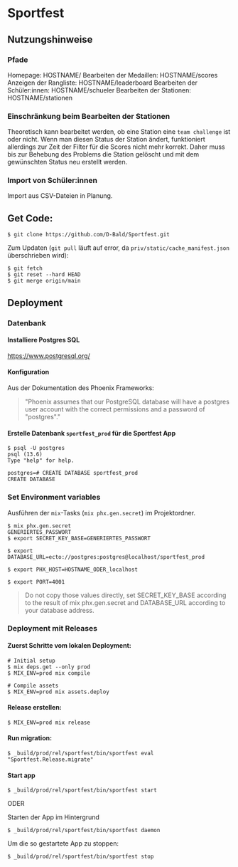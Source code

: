 # Sportfest
## Nutzungshinweise
### Pfade
Homepage: HOSTNAME/
Bearbeiten der Medaillen: HOSTNAME/scores
Anzeigen der Rangliste: HOSTNAME/leaderboard
Bearbeiten der Schüler:innen: HOSTNAME/schueler
Bearbeiten der Stationen: HOSTNAME/stationen

### Einschränkung beim Bearbeiten der Stationen
Theoretisch kann bearbeitet werden, ob eine Station eine `team challenge` ist oder nicht. Wenn man diesen Status der Station ändert, funktioniert allerdings zur Zeit der Filter für die Scores nicht mehr korrekt. Daher muss bis zur Behebung des Problems die Station gelöscht und mit dem gewünschten Status neu erstellt werden.

### Import von Schüler:innen
Import aus CSV-Dateien in Planung.

## Get Code:
```console
$ git clone https://github.com/D-Bald/Sportfest.git
```
Zum Updaten (`git pull` läuft auf error, da `priv/static/cache_manifest.json` überschrieben wird):
```console
$ git fetch
$ git reset --hard HEAD
$ git merge origin/main
```
## Deployment
### Datenbank
#### Installiere Postgres SQL
https://www.postgresql.org/
#### Konfiguration
Aus der Dokumentation des Phoenix Frameworks:
> "Phoenix assumes that our PostgreSQL database will have a postgres user account with the correct permissions and a password of "postgres"."

#### Erstelle Datenbank `sportfest_prod` für die Sportfest App
```console
$ psql -U postgres
psql (13.6)
Type "help" for help.

postgres=# CREATE DATABASE sportfest_prod
CREATE DATABASE
```

### Set Environment variables
Ausführen der `mix`-Tasks (`mix phx.gen.secret`) im Projektordner.
```console
$ mix phx.gen.secret
GENERIERTES_PASSWORT
$ export SECRET_KEY_BASE=GENERIERTES_PASSWORT

$ export DATABASE_URL=ecto://postgres:postgres@localhost/sportfest_prod

$ export PHX_HOST=HOSTNAME_ODER_localhost

$ export PORT=4001
```
> Do not copy those values directly, set SECRET_KEY_BASE according to the result of mix phx.gen.secret and DATABASE_URL according to your database address.


### Deployment mit Releases
#### Zuerst Schritte vom lokalen Deployment:
```console
# Initial setup
$ mix deps.get --only prod
$ MIX_ENV=prod mix compile

# Compile assets
$ MIX_ENV=prod mix assets.deploy
```

#### Release erstellen:
```console
$ MIX_ENV=prod mix release
```

#### Run migration:
```console
$ _build/prod/rel/sportfest/bin/sportfest eval "Sportfest.Release.migrate"
```

#### Start app
```console
$ _build/prod/rel/sportfest/bin/sportfest start
```

ODER

Starten der App im Hintergrund
```console
$ _build/prod/rel/sportfest/bin/sportfest daemon
```
Um die so gestartete App zu stoppen:
```console
$ _build/prod/rel/sportfest/bin/sportfest stop
```